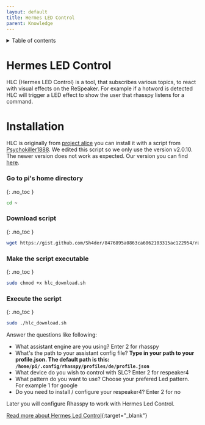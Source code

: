 ```yaml
---
layout: default
title: Hermes LED Control
parent: Knowledge
---
```


<details close markdown="block">
  <summary>
    Table of contents
  </summary>
  {: .text-delta }
1. TOC
{:toc}
</details>

# Hermes LED Control

HLC (Hermes LED Control) is a tool, that subscribes various topics, to react with visual 
effects on the ReSpeaker. For example if a hotword is detected  HLC will trigger a LED 
effect to show the user that rhasspy listens for a command.

# Installation
HLC is originally from [project alice](https://github.com/project-alice-assistant/HermesLedControl) you can install it with a script from [Psychokiller1888](https://gist.github.com/Psychokiller1888/a9826f92c5a3c5d03f34d182fda1ce4c). We edited this script so we only use the version v2.0.10. The newer version does not work as expected.
Our version you can find [here](https://gist.github.com/Sh4der/8476895a0863ca6062103315ac122954).

### Go to pi's home directory
{: .no_toc }
```bash
cd ~
```

### Download script
{: .no_toc }
```bash
wget https://gist.github.com/Sh4der/8476895a0863ca6062103315ac122954/raw/f5c83b34eaafbd0b315d17282c1fc52b672e008a/hlc_download.sh
```

### Make the script executable
{: .no_toc }
```bash
sudo chmod +x hlc_download.sh
```

###  Execute the script
{: .no_toc }
```bash
sudo ./hlc_download.sh
```

Answer the questions like following:
* What assistant engine are you using? Enter 2 for rhasspy
* What's the path to your assistant config file? **Type in your path to your profile.json. The default path is this: `/home/pi/.config/rhasspy/profiles/de/profile.json`**
* What device do you wish to control with SLC? Enter 2 for respeaker4
* What pattern do you want to use? Choose your prefered Led pattern. For example 1 for google
* Do you need to install / configure your respeaker4? Enter 2 for no 

Later you will configure Rhasspy to work with Hermes Led Control.

[Read more about Hermes Led Control](https://github.com/project-alice-assistant/HermesLedControl/wiki){:target="_blank"}